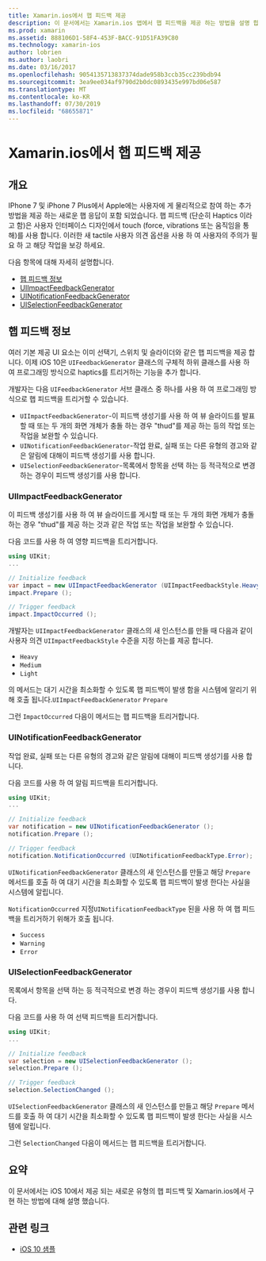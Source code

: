```yaml
---
title: Xamarin.ios에서 햅 피드백 제공
description: 이 문서에서는 Xamarin.ios 앱에서 햅 피드백을 제공 하는 방법을 설명 합니다. UIImpactFeedbackGenerator, UINotificationFeedbackGenerator 및 UISelectionFeedbackGenerator에 대해 설명 합니다.
ms.prod: xamarin
ms.assetid: 888106D1-58F4-453F-BACC-91D51FA39C80
ms.technology: xamarin-ios
author: lobrien
ms.author: laobri
ms.date: 03/16/2017
ms.openlocfilehash: 9054135713837374dade958b3ccb35cc239bdb94
ms.sourcegitcommit: 3ea9ee034af9790d2b0dc0893435e997bd06e587
ms.translationtype: MT
ms.contentlocale: ko-KR
ms.lasthandoff: 07/30/2019
ms.locfileid: "68655871"
---
```

# <a name="providing-haptic-feedback-in-xamarinios"></a>Xamarin.ios에서 햅 피드백 제공

<a name="Overview" />

## <a name="overview"></a>개요

IPhone 7 및 iPhone 7 Plus에서 Apple에는 사용자에 게 물리적으로 참여 하는 추가 방법을 제공 하는 새로운 햅 응답이 포함 되었습니다. 햅 피드백 (단순히 Haptics 이라고 함)은 사용자 인터페이스 디자인에서 touch (force, vibrations 또는 움직임을 통해)를 사용 합니다. 이러한 새 tactile 사용자 의견 옵션을 사용 하 여 사용자의 주의가 필요 하 고 해당 작업을 보강 하세요.

다음 항목에 대해 자세히 설명합니다.

- [햅 피드백 정보](#About-Haptic-Feedback)
- [UIImpactFeedbackGenerator](#UIImpactFeedbackGenerator)
- [UINotificationFeedbackGenerator](#UINotificationFeedbackGenerator)
- [UISelectionFeedbackGenerator](#UISelectionFeedbackGenerator)

<a name="About-Haptic-Feedback" />

## <a name="about-haptic-feedback"></a>햅 피드백 정보

여러 기본 제공 UI 요소는 이미 선택기, 스위치 및 슬라이더와 같은 햅 피드백을 제공 합니다. 이제 iOS 10은 `UIFeedbackGenerator` 클래스의 구체적 하위 클래스를 사용 하 여 프로그래밍 방식으로 haptics를 트리거하는 기능을 추가 합니다.

개발자는 다음 `UIFeedbackGenerator` 서브 클래스 중 하나를 사용 하 여 프로그래밍 방식으로 햅 피드백을 트리거할 수 있습니다.

- `UIImpactFeedbackGenerator`-이 피드백 생성기를 사용 하 여 뷰 슬라이드를 발표할 때 또는 두 개의 화면 개체가 충돌 하는 경우 "thud"를 제공 하는 등의 작업 또는 작업을 보완할 수 있습니다.
- `UINotificationFeedbackGenerator`-작업 완료, 실패 또는 다른 유형의 경고와 같은 알림에 대해이 피드백 생성기를 사용 합니다.
- `UISelectionFeedbackGenerator`-목록에서 항목을 선택 하는 등 적극적으로 변경 하는 경우이 피드백 생성기를 사용 합니다.

<a name="UIImpactFeedbackGenerator" />

### <a name="uiimpactfeedbackgenerator"></a>UIImpactFeedbackGenerator

이 피드백 생성기를 사용 하 여 뷰 슬라이드를 게시할 때 또는 두 개의 화면 개체가 충돌 하는 경우 "thud"를 제공 하는 것과 같은 작업 또는 작업을 보완할 수 있습니다.

다음 코드를 사용 하 여 영향 피드백을 트리거합니다.

```csharp
using UIKit;
...

// Initialize feedback
var impact = new UIImpactFeedbackGenerator (UIImpactFeedbackStyle.Heavy);
impact.Prepare ();

// Trigger feedback
impact.ImpactOccurred ();
```

개발자는 `UIImpactFeedbackGenerator` 클래스의 새 인스턴스를 만들 때 다음과 같이 사용자 의견 `UIImpactFeedbackStyle` 수준을 지정 하는를 제공 합니다.

- `Heavy`
- `Medium`
- `Light`

의 메서드는 대기 시간을 최소화할 수 있도록 햅 피드백이 발생 함을 시스템에 알리기 위해 호출 됩니다.`UIImpactFeedbackGenerator` `Prepare`

그런 `ImpactOccurred` 다음이 메서드는 햅 피드백을 트리거합니다.

<a name="UINotificationFeedbackGenerator" />

### <a name="uinotificationfeedbackgenerator"></a>UINotificationFeedbackGenerator

작업 완료, 실패 또는 다른 유형의 경고와 같은 알림에 대해이 피드백 생성기를 사용 합니다.

다음 코드를 사용 하 여 알림 피드백을 트리거합니다.

```csharp
using UIKit;
...

// Initialize feedback
var notification = new UINotificationFeedbackGenerator ();
notification.Prepare ();

// Trigger feedback
notification.NotificationOccurred (UINotificationFeedbackType.Error);
```

`UINotificationFeedbackGenerator` 클래스의 새 인스턴스를 만들고 해당 `Prepare` 메서드를 호출 하 여 대기 시간을 최소화할 수 있도록 햅 피드백이 발생 한다는 사실을 시스템에 알립니다.

`NotificationOccurred` 지정`UINotificationFeedbackType` 된을 사용 하 여 햅 피드백을 트리거하기 위해가 호출 됩니다.

- `Success`
- `Warning`
- `Error`

<a name="UISelectionFeedbackGenerator" />

### <a name="uiselectionfeedbackgenerator"></a>UISelectionFeedbackGenerator

목록에서 항목을 선택 하는 등 적극적으로 변경 하는 경우이 피드백 생성기를 사용 합니다.

다음 코드를 사용 하 여 선택 피드백을 트리거합니다.

```csharp
using UIKit;
...

// Initialize feedback
var selection = new UISelectionFeedbackGenerator ();
selection.Prepare ();

// Trigger feedback
selection.SelectionChanged ();
```

`UISelectionFeedbackGenerator` 클래스의 새 인스턴스를 만들고 해당 `Prepare` 메서드를 호출 하 여 대기 시간을 최소화할 수 있도록 햅 피드백이 발생 한다는 사실을 시스템에 알립니다.

그런 `SelectionChanged` 다음이 메서드는 햅 피드백을 트리거합니다.

## <a name="summary"></a>요약

이 문서에서는 iOS 10에서 제공 되는 새로운 유형의 햅 피드백 및 Xamarin.ios에서 구현 하는 방법에 대해 설명 했습니다.

## <a name="related-links"></a>관련 링크

- [iOS 10 샘플](https://docs.microsoft.com/samples/browse/?products=xamarin&term=Xamarin.iOS+iOS10)
